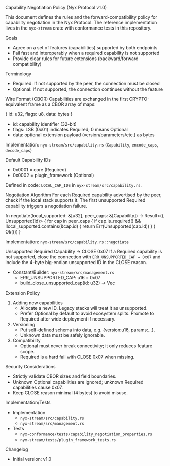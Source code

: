 Capability Negotiation Policy (Nyx Protocol v1.0)

This document defines the rules and the forward-compatibility policy for capability negotiation in the Nyx Protocol. The reference implementation lives in the `nyx-stream` crate with conformance tests in this repository.

Goals
- Agree on a set of features (capabilities) supported by both endpoints
- Fail fast and interoperably when a required capability is not supported
- Provide clear rules for future extensions (backward/forward compatibility)

Terminology
- Required: If not supported by the peer, the connection must be closed
- Optional: If not supported, the connection continues without the feature

Wire Format (CBOR)
Capabilities are exchanged in the first CRYPTO-equivalent frame as a CBOR array of maps:

{ id: u32, flags: u8, data: bytes }

- id: capability identifier (32-bit)
- flags: LSB (0x01) indicates Required; 0 means Optional
- data: optional extension payload (version/parameters/etc.) as bytes

Implementation: `nyx-stream/src/capability.rs` (`Capability`, `encode_caps`, `decode_caps`)

Default Capability IDs
- 0x0001 = core (Required)
- 0x0002 = plugin_framework (Optional)

Defined in code: `LOCAL_CAP_IDS` in `nyx-stream/src/capability.rs`.

Negotiation Algorithm
For each Required capability advertised by the peer, check if the local stack supports it. The first unsupported Required capability triggers a negotiation failure.

fn negotiate(local_supported: &[u32], peer_caps: &[Capability]) -> Result<(), Unsupported(id)> {
  for cap in peer_caps {
    if cap.is_required() && !local_supported.contains(&cap.id) {
      return Err(Unsupported(cap.id))
    }
  }
  Ok(())
}

Implementation: `nyx-stream/src/capability.rs::negotiate`

Unsupported Required Capability → CLOSE 0x07
If a Required capability is not supported, close the connection with `ERR_UNSUPPORTED_CAP = 0x07` and include the 4-byte big-endian unsupported ID in the CLOSE reason.

- Constant/Builder: `nyx-stream/src/management.rs`
  - ERR_UNSUPPORTED_CAP: u16 = 0x07
  - build_close_unsupported_cap(id: u32) -> Vec<u8>

Extension Policy
1. Adding new capabilities
   - Allocate a new ID. Legacy stacks will treat it as unsupported.
   - Prefer Optional by default to avoid ecosystem splits. Promote to Required after wide deployment if necessary.
2. Versioning
   - Put self-defined schema into data, e.g. {version:u16, params:...}.
   - Unknown data must be safely ignorable.
3. Compatibility
   - Optional must never break connectivity; it only reduces feature scope.
   - Required is a hard fail with CLOSE 0x07 when missing.

Security Considerations
- Strictly validate CBOR sizes and field boundaries.
- Unknown Optional capabilities are ignored; unknown Required capabilities cause 0x07.
- Keep CLOSE reason minimal (4 bytes) to avoid misuse.

Implementation/Tests
- Implementation
  - `nyx-stream/src/capability.rs`
  - `nyx-stream/src/management.rs`
- Tests
  - `nyx-conformance/tests/capability_negotiation_properties.rs`
  - `nyx-stream/tests/plugin_framework_tests.rs`

Changelog
- Initial version: v1.0


